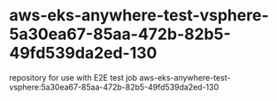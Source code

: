 # aws-eks-anywhere-test-vsphere-5a30ea67-85aa-472b-82b5-49fd539da2ed-130
repository for use with E2E test job aws-eks-anywhere-test-vsphere:5a30ea67-85aa-472b-82b5-49fd539da2ed-130
